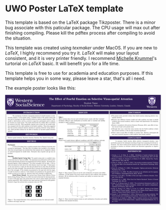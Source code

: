 # UWO Poster LaTeX template

This template is based on the LaTeX package Tikzposter. There is a minor bug associate with this paticular package. The CPU usage will max out after finishing compiling. Please kill the pdftex process after compiling to avoid the situation. 

This template was created using *texmaker* under MacOS. If you are new to *LaTeX*, I highly recommend you try it. *LaTeX* will make your layout consistent, and it is very printer friendly. I recommend [
Michelle Krummel](https://www.youtube.com/channel/UCGCHc7LsEYT6_2dQauh2NYw)'s turtorial on *LaTeX* basic. It will benefit you for a life time. 

This template is free to use for academia and education purposes. If this template helps you in some way, please leave a star, that's all i need.

The example poster looks like this: 

![poster](poster.jpg)